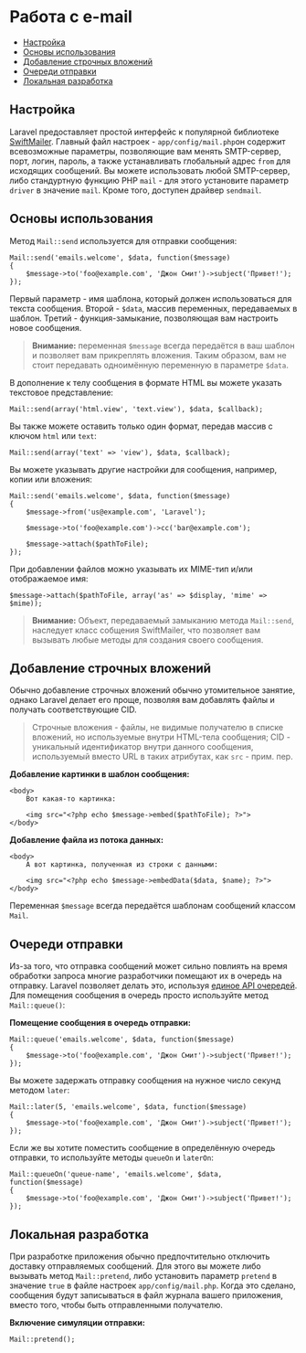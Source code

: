 # Работа с e-mail

- [Настройка](#configuration)
- [Основы использования](#basic-usage)
- [Добавление строчных вложений](#embedding-inline-attachments)
- [Очереди отправки](#queueing-mail)
- [Локальная разработка](#mail-and-local-development)

<a name="configuration"></a>
## Настройка

Laravel предоставляет простой интерфейс к популярной библиотеке [SwiftMailer](http://swiftmailer.org). Главный файл настроек - `app/config/mail.php`он содержит всевозможные параметры, позволяющие вам менять SMTP-сервер, порт, логин, пароль, а также устанавливать глобальный адрес `from` для исходящих сообщений. Вы можете использовать любой SMTP-сервер, либо стандуртную функцию PHP `mail` - для этого установите параметр `driver` в значение `mail`. Кроме того, доступен драйвер `sendmail`.

<a name="basic-usage"></a>
## Основы использования

Метод `Mail::send` используется для отправки сообщения:

	Mail::send('emails.welcome', $data, function($message)
	{
		$message->to('foo@example.com', 'Джон Смит')->subject('Привет!');
	});

Первый параметр - имя шаблона, который должен использоваться для текста сообщения. Второй - `$data`, массив переменных, передаваемых в шаблон. Третий - функция-замыкание, позволяющая вам настроить новое сообщения.

> **Внимание:**  переменная `$message` всегда передаётся в ваш шаблон и позволяет вам прикреплять вложения. Таким образом, вам не стоит передавать одноимённую переменную в параметре `$data`.

В дополнение к телу сообщения в формате HTML вы можете указать текстовое представление:

	Mail::send(array('html.view', 'text.view'), $data, $callback);

Вы также можете оставить только один формат, передав массив с ключом `html` или `text`:

	Mail::send(array('text' => 'view'), $data, $callback);

Вы можете указывать другие настройки для сообщения, например, копии или вложения:

	Mail::send('emails.welcome', $data, function($message)
	{
		$message->from('us@example.com', 'Laravel');

		$message->to('foo@example.com')->cc('bar@example.com');

		$message->attach($pathToFile);
	});

При добавлении файлов можно указывать их MIME-тип и/или отображаемое имя:

	$message->attach($pathToFile, array('as' => $display, 'mime' => $mime));

> **Внимание:** Объект, передаваемый замыканию метода `Mail::send`, наследует класс собщения SwiftMailer, что позволяет вам вызывать любые методы для создания своего сообщения.

<a name="embedding-inline-attachments"></a>
## Добавление строчных вложений

Обычно добавление строчных вложений обычно утомительное занятие, однако Laravel делает его проще, позволяя вам добавлять файлы и получать соответствующие CID.

> Строчные вложения - файлы, не видимые получателю в списке вложений, но используемые внутри HTML-тела сообщения; CID - уникальный идентификатор внутри данного сообщения, используемый вместо URL в таких атрибутах, как `src` - прим. пер.

**Добавление картинки в шаблон сообщения:**

	<body>
		Вот какая-то картинка:

		<img src="<?php echo $message->embed($pathToFile); ?>">
	</body>

**Добавление файла из потока данных:**

	<body>
		А вот картинка, полученная из строки с данными:

		<img src="<?php echo $message->embedData($data, $name); ?>">
	</body>

Переменная `$message` всегда передаётся шаблонам сообщений классом `Mail`.

<a name="queueing-mail"></a>
## Очереди отправки

Из-за того, что отправка сообщений может сильно повлиять на время обработки запроса многие разработчики помещают их в очередь на отправку. Laravel позволяет делать это, используя [единое API очередей](/docs/queues). Для помещения сообщения в очередь просто используйте метод `Mail::queue()`:

**Помещение сообщения в очередь отправки:**

	Mail::queue('emails.welcome', $data, function($message)
	{
		$message->to('foo@example.com', 'Джон Смит')->subject('Привет!');
	});

Вы можете задержать отправку сообщения на нужное число секунд методом `later`:

	Mail::later(5, 'emails.welcome', $data, function($message)
	{
		$message->to('foo@example.com', 'Джон Смит')->subject('Привет!');
	});

Если же вы хотите поместить сообщение в определённую очередь отправки, то используйте методы  `queueOn` и `laterOn`:

	Mail::queueOn('queue-name', 'emails.welcome', $data, function($message)
	{
		$message->to('foo@example.com', 'Джон Смит')->subject('Привет!');
	});

<a name="mail-and-local-development"></a>
## Локальная разработка

При разработке приложения обычно предпочтительно отключить доставку отправляемых сообщений. Для этого вы можете либо вызывать метод `Mail::pretend`, либо установить параметр `pretend` в значение `true` в файле настроек `app/config/mail.php`. Когда это сделано, сообщения будут записываться в файл журнала вашего приложения, вместо того, чтобы быть отправленными получателю.

**Включение симуляции отправки:**

	Mail::pretend();